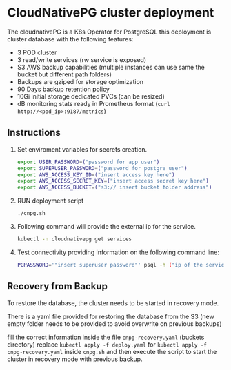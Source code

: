 # CloudNativePG cluster deployment

The cloudnativePG is a K8s Operator for PostgreSQL
this deployment is cluster database with the following features:

- 3 POD cluster
- 3 read/write services (rw service is exposed)
- S3 AWS backup capabilities (multiple instances can use same the bucket but different path folders)
- Backups are gziped for storage optimization
- 90 Days backup retention policy
- 10Gi initial storage dedicated PVCs (can be resized)
- dB monitoring stats ready in Prometheus format (```curl http://<pod_ip>:9187/metrics```)

## Instructions

1. Set enviroment variables for secrets creation.

    ```bash
    export USER_PASSWORD=("password for app user")
    export SUPERUSER_PASSWORD=("password for postgre user")
    export AWS_ACCESS_KEY_ID=("insert access key here")
    export AWS_ACCESS_SECRET_KEY=("insert access secret key here")
    export AWS_ACCESS_BUCKET=("s3:// insert bucket folder address")
    ```

2. RUN deployment script

    ```bash
    ./cnpg.sh
    ```

3. Following command will provide the external ip for the service.

    ```bash
    kubectl -n cloudnativepg get services
    ```

4. Test connectivity providing information on the following command line:

    ```bash
    PGPASSWORD='"insert superuser password"' psql -h ("ip of the service") -U postgres
    ```

## Recovery from Backup

To restore the database, the cluster needs to be started in recovery mode.

There is a yaml file provided for restoring the database from the S3
(new empty folder needs to be provided to avoid overwrite on previous backups)

fill the correct information inside the file ```cnpg-recovery.yaml``` (buckets directory)
replace ```kubectl apply -f deploy.yaml``` for ```kubectl apply -f cnpg-recovery.yaml```
inside ```cnpg.sh``` and then execute the script to start the cluster in recovery mode with previous backup.
